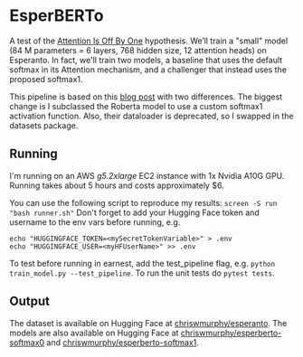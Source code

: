 # EsperBERTo
A test of the [Attention Is Off By One](https://www.evanmiller.org/attention-is-off-by-one.html) hypothesis.
We’ll train a "small" model (84 M parameters = 6 layers, 768 hidden size, 12 attention heads) on Esperanto.
In fact, we'll train two models, a baseline that uses the default softmax in its Attention mechanism, and a challenger that instead uses the proposed softmax1.

This pipeline is based on this [blog post](https://huggingface.co/blog/how-to-train) with two differences.
The biggest change is I subclassed the Roberta model to use a custom softmax1 activation function.
Also, their dataloader is deprecated, so I swapped in the datasets package.

## Running
I'm running on an AWS _g5.2xlarge_ EC2 instance with 1x Nvidia A10G GPU.
Running takes about 5 hours and costs approximately $6.

You can use the following script to reproduce my results: `screen -S run "bash runner.sh"`
Don't forget to add your Hugging Face token and username to the env vars before running, e.g.
```
echo "HUGGINGFACE_TOKEN=<mySecretTokenVariable>" > .env
echo "HUGGINGFACE_USER=<myHFUserName>" >> .env
```
To test before running in earnest, add the test_pipeline flag, e.g. `python train_model.py --test_pipeline`.
To run the unit tests do `pytest tests`.


## Output
The dataset is available on Hugging Face at [chriswmurphy/esperanto](https://huggingface.co/datasets/chriswmurphy/esperanto).
The models are also available on Hugging Face at [chriswmurphy/esperberto-softmax0](https://huggingface.co/chriswmurphy/esperberto-softmax0) and [chriswmurphy/esperberto-softmax1](https://huggingface.co/chriswmurphy/esperberto-softmax1).
